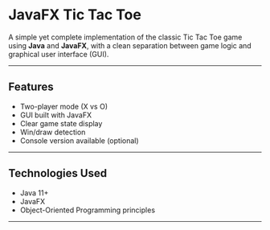 # JavaFX Tic Tac Toe

A simple yet complete implementation of the classic Tic Tac Toe game using **Java** and **JavaFX**, with a clean separation between game logic and graphical user interface (GUI).

---

## Features

- Two-player mode (X vs O)
- GUI built with JavaFX
- Clear game state display
- Win/draw detection
- Console version available (optional)

---

## Technologies Used

- Java 11+  
- JavaFX  
- Object-Oriented Programming principles  

---

